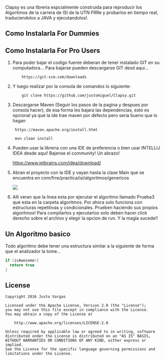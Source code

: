 Clapsy es una libreria espcialmente construida para reproducir los Algoritmos de la carrera de ISI de la UTN FRRe y probarlos en tiempo real, traduciendolos a JAVA y ejecutandolos!. 

## Como Instalarla For Dummies


## Como Instalarla For Pro Users

1. Para poder bajar el codigo fuente deberan de tener instalado GIT en su computadora... Para bajarse pueden descargarse GIT desd aqui...

    ```
        https://git-scm.com/downloads
    ```

2. Y luego realizar por la consola de comandos lo siguiente:

           git clone https://github.com/justomiguel/Clapsy.git

3. Descargarse Maven (Seguir los pasos de la pagina y despues por consola hacer), de esa forma les bajara las dependencias, esto es opcional ya que la ide trae maven por defecto pero seria bueno que lo hagan

        https://maven.apache.org/install.html
    
        mvn clean install
    
4. Pueden usar la libreria con una IDE de preferencia o bien usar INTELLIJ IDEA desde aqui! Bajense el community! Un abrazo!

    https://www.jetbrains.com/idea/download/
    
5. Abran el proyecto con la IDE y vayan hasta la clase Main que se encuentra en com/frre/practica/isi/algoritmos/genericos

    ![](http://i.imgur.com/1DwNCJX.jpg)
    
6. Alli veran que la linea esta por ejecutar el algoritmo llamado Prueba3 que esta en la carpeta algoritmos. Por ahora solo funciona con estructuras repetitivas y condicionales. Prueben haciendo sus propios algoritmos! Para compilarlos y ejecutarlos solo deben hacer click derecho sobre el archivo y elegir la opcion de run. Y la magia sucede!!

## Un Algoritmo basico

Todo algoritmo debe tener una estructura similar a la siguiente de forma que el analizador la tome...

```JAVA
if (isAwesome){
  return true
}
```

## License

    Copyright 2016 Justo Vargas
    
    Licensed under the Apache License, Version 2.0 (the "License");
    you may not use this file except in compliance with the License.
    You may obtain a copy of the License at
    
        http://www.apache.org/licenses/LICENSE-2.0
    
    Unless required by applicable law or agreed to in writing, software
    distributed under the License is distributed on an "AS IS" BASIS,
    WITHOUT WARRANTIES OR CONDITIONS OF ANY KIND, either express or implied.
    See the License for the specific language governing permissions and
    limitations under the License.